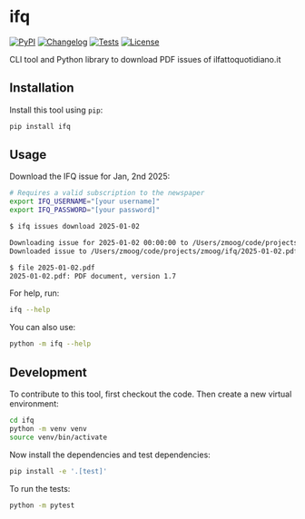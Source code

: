 # ifq

[![PyPI](https://img.shields.io/pypi/v/ifq.svg)](https://pypi.org/project/ifq/)
[![Changelog](https://img.shields.io/github/v/release/zmoog/ifq?include_prereleases&label=changelog)](https://github.com/zmoog/ifq/releases)
[![Tests](https://github.com/zmoog/ifq/actions/workflows/test.yml/badge.svg)](https://github.com/zmoog/ifq/actions/workflows/test.yml)
[![License](https://img.shields.io/badge/license-Apache%202.0-blue.svg)](https://github.com/zmoog/ifq/blob/master/LICENSE)

CLI tool and Python library to download PDF issues of ilfattoquotidiano.it

## Installation

Install this tool using `pip`:

```bash
pip install ifq
```

## Usage

Download the IFQ issue for Jan, 2nd 2025:

```sh
# Requires a valid subscription to the newspaper
export IFQ_USERNAME="[your username]"
export IFQ_PASSWORD="[your password]"

$ ifq issues download 2025-01-02

Downloading issue for 2025-01-02 00:00:00 to /Users/zmoog/code/projects/zmoog/ifq
Downloaded issue to /Users/zmoog/code/projects/zmoog/ifq/2025-01-02.pdf

$ file 2025-01-02.pdf 
2025-01-02.pdf: PDF document, version 1.7
```

For help, run:

```bash
ifq --help
```

You can also use:

```bash
python -m ifq --help
```

## Development

To contribute to this tool, first checkout the code. Then create a new virtual environment:

```bash
cd ifq
python -m venv venv
source venv/bin/activate
```

Now install the dependencies and test dependencies:

```bash
pip install -e '.[test]'
```

To run the tests:

```bash
python -m pytest
```
